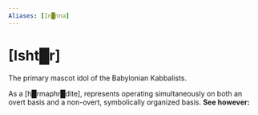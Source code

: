 ```yaml
---
Aliases: [In█nna]
---
```

# **[Isht█r]**


The primary mascot idol of the Babylonian Kabbalists.

As a [h█rmaphr█dite], represents operating simultaneously on both an overt basis and a non-overt, symbolically organized basis.  **See however:** 

